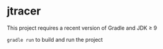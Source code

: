 # jtracer

This project requires a recent version of Gradle and JDK &ge; 9

`gradle run` to build and run the project